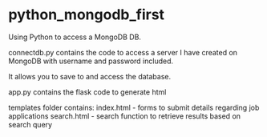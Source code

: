 # python_mongodb_first
Using Python to access a MongoDB DB.


connectdb.py contains the code to access a server I have created on MongoDB with username and password included.

It allows you to save to and access the database. 

app.py contains the flask code to generate html

templates folder contains:
index.html - forms to submit details regarding job applications
search.html - search function to retrieve results based on search query
